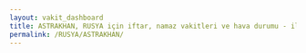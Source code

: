 ```yaml
---
layout: vakit_dashboard
title: ASTRAKHAN, RUSYA için iftar, namaz vakitleri ve hava durumu - ilçe/eyalet seç
permalink: /RUSYA/ASTRAKHAN/
---
```


<script type="text/javascript">
  var GLOBAL_COUNTRY = 'RUSYA';
  var GLOBAL_CITY = 'ASTRAKHAN';
  var GLOBAL_STATE = '';
  var lat = 72;
  var lon = 21;
</script>
